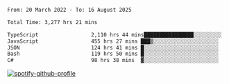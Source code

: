 <!--START_SECTION:waka-->

```txt
From: 20 March 2022 - To: 16 August 2025

Total Time: 3,277 hrs 21 mins

TypeScript                 2,110 hrs 44 mins████████████████░░░░░░░░░   64.40 %
JavaScript                 455 hrs 27 mins ███▒░░░░░░░░░░░░░░░░░░░░░   13.90 %
JSON                       124 hrs 41 mins █░░░░░░░░░░░░░░░░░░░░░░░░   03.80 %
Bash                       119 hrs 50 mins █░░░░░░░░░░░░░░░░░░░░░░░░   03.66 %
C#                         98 hrs 38 mins  ▓░░░░░░░░░░░░░░░░░░░░░░░░   03.01 %
```

<!--END_SECTION:waka-->
[![spotify-github-profile](https://spotify-github-profile.vercel.app/api/view?uid=c00zprrvy9xiloa9qnco3hmng&cover_image=true&theme=novatorem&show_offline=false&background_color=121212&bar_color=53b14f&bar_color_cover=false)](https://spotify-github-profile.vercel.app/api/view?uid=c00zprrvy9xiloa9qnco3hmng&redirect=true)



